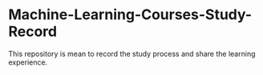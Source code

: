 # Machine-Learning-Courses-Study-Record
This repository is mean to record the study process and share the learning experience.
